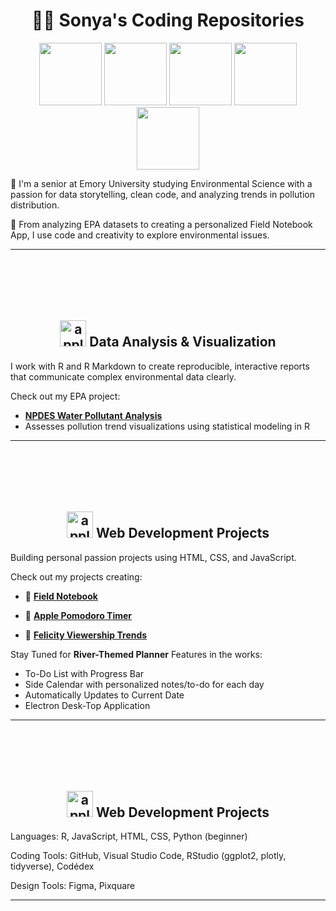 <h1 style="text-align: center;">🍎🍏 Sonya's Coding Repositories</h1>

<p align="center">
  <img src="https://github.com/user-attachments/assets/ef73ab14-4a90-4533-b5a0-2871ad8898ee" width="100"/>
  <img src="https://github.com/user-attachments/assets/94504afa-3751-4a83-8f34-3da74d877362" width="100"/>
  <img src="https://github.com/user-attachments/assets/f4ce9c72-dc9b-4a89-89f8-e9553f1c68e1" width="100"/>
  <img src="https://github.com/user-attachments/assets/712c7ca4-6977-4179-84a4-a6c41a3e6630" width="100"/>
  <img src="https://github.com/user-attachments/assets/22eafdb7-8855-48bb-bca0-dff11a125bcb" width="100"/>
</p>
🍏 I'm a senior at Emory University studying Environmental Science with a passion for data storytelling, clean code, and analyzing trends in pollution distribution.

🍎 From analyzing EPA datasets to creating a personalized Field Notebook App, I use code and creativity to explore environmental issues.

---

<h2 style="text-align: center;">
  <img src="https://github.com/user-attachments/assets/94504afa-3751-4a83-8f34-3da74d877362" alt="apple" style="width: 2em; height: 2em; margin-top: 4em" />
  Data Analysis & Visualization 
</h2>

I work with R and R Markdown to create reproducible, interactive reports that communicate complex environmental data clearly.

Check out my EPA project:
- [**NPDES Water Pollutant Analysis**](https://github.com/sonya-dee/npdes_water_2024)  
- Assesses pollution trend visualizations using statistical modeling in R

---
<h2 style="text-align: center;">
  <img src="https://github.com/user-attachments/assets/94504afa-3751-4a83-8f34-3da74d877362" alt="apple" style="width: 2em; height: 2em; margin-top: 4em" />
  Web Development Projects
</h2>
  
Building personal passion projects using HTML, CSS, and JavaScript.

Check out my projects creating: 

- 🍎 [**Field Notebook**](https://github.com/sonya-dee/field_notebook)

- 🍏 [**Apple Pomodoro Timer**](https://github.com/sonya-dee/apple_timer)

- 🍎 [**Felicity Viewership Trends**](https://github.com/sonya-dee/felicity_thursdays_2024)

Stay Tuned for **River-Themed Planner**
Features in the works: 
- To-Do List with Progress Bar
- Side Calendar with personalized notes/to-do for each day
- Automatically Updates to Current Date
- Electron Desk-Top Application

--- 
<h2 style="text-align: center;">
  <img src="https://github.com/user-attachments/assets/22eafdb7-8855-48bb-bca0-dff11a125bcb" alt="apple" style="width: 2em; height: 2em; margin-top: 4em" />
  Web Development Projects
</h2>
Languages: R, JavaScript, HTML, CSS, Python (beginner)

Coding Tools: GitHub, Visual Studio Code, RStudio (ggplot2, plotly, tidyverse), Codédex

Design Tools: Figma, Pixquare 

---
